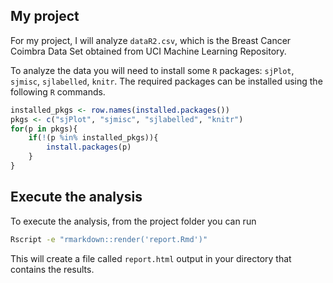 ## My project

For my project, I will analyze `dataR2.csv`, which is the Breast Cancer Coimbra Data Set obtained from UCI Machine Learning Repository. 

To analyze the data you will need to install some `R` packages: `sjPlot`, `sjmisc`, `sjlabelled`, `knitr`. The required packages can be installed using the following `R` commands.

``` r
installed_pkgs <- row.names(installed.packages())
pkgs <- c("sjPlot", "sjmisc", "sjlabelled", "knitr")
for(p in pkgs){
	if(!(p %in% installed_pkgs)){
		install.packages(p)
	}
}
```

## Execute the analysis

To execute the analysis, from the project folder you can run

``` bash
Rscript -e "rmarkdown::render('report.Rmd')"
```

This will create a file called `report.html` output in your directory that contains the results. 